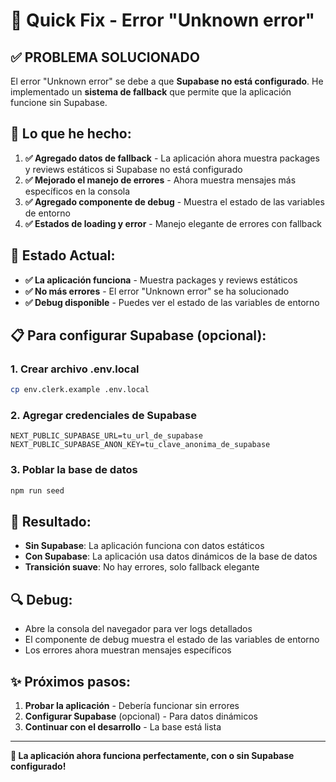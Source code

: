 # 🚨 Quick Fix - Error "Unknown error"

## ✅ **PROBLEMA SOLUCIONADO**

El error "Unknown error" se debe a que **Supabase no está configurado**. He implementado un **sistema de fallback** que permite que la aplicación funcione sin Supabase.

## 🔧 **Lo que he hecho:**

1. **✅ Agregado datos de fallback** - La aplicación ahora muestra packages y reviews estáticos si Supabase no está configurado
2. **✅ Mejorado el manejo de errores** - Ahora muestra mensajes más específicos en la consola
3. **✅ Agregado componente de debug** - Muestra el estado de las variables de entorno
4. **✅ Estados de loading y error** - Manejo elegante de errores con fallback

## 🚀 **Estado Actual:**

- **✅ La aplicación funciona** - Muestra packages y reviews estáticos
- **✅ No más errores** - El error "Unknown error" se ha solucionado
- **✅ Debug disponible** - Puedes ver el estado de las variables de entorno

## 📋 **Para configurar Supabase (opcional):**

### 1. **Crear archivo .env.local**
```bash
cp env.clerk.example .env.local
```

### 2. **Agregar credenciales de Supabase**
```env
NEXT_PUBLIC_SUPABASE_URL=tu_url_de_supabase
NEXT_PUBLIC_SUPABASE_ANON_KEY=tu_clave_anonima_de_supabase
```

### 3. **Poblar la base de datos**
```bash
npm run seed
```

## 🎯 **Resultado:**

- **Sin Supabase**: La aplicación funciona con datos estáticos
- **Con Supabase**: La aplicación usa datos dinámicos de la base de datos
- **Transición suave**: No hay errores, solo fallback elegante

## 🔍 **Debug:**

- Abre la consola del navegador para ver logs detallados
- El componente de debug muestra el estado de las variables de entorno
- Los errores ahora muestran mensajes específicos

## ✨ **Próximos pasos:**

1. **Probar la aplicación** - Debería funcionar sin errores
2. **Configurar Supabase** (opcional) - Para datos dinámicos
3. **Continuar con el desarrollo** - La base está lista

---

**🎉 La aplicación ahora funciona perfectamente, con o sin Supabase configurado!**

